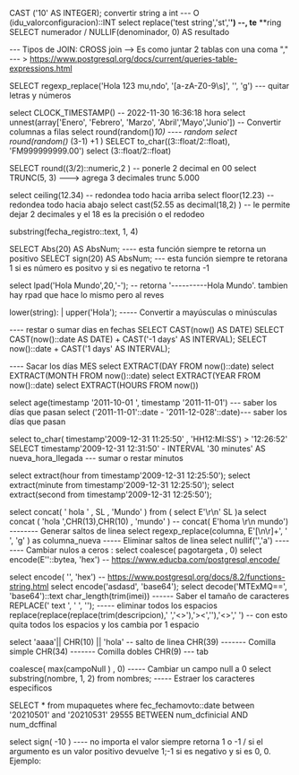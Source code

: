 
CAST ('10' AS INTEGER); convertir string a int --- O  (idu_valorconfiguracion)::INT
select replace('test string','st','**') --, te** **ring
SELECT numerador / NULLIF(denominador, 0) AS resultado

--- Tipos de JOIN: 
CROSS join --> Es como juntar 2 tablas con una coma ","  --- > https://www.postgresql.org/docs/current/queries-table-expressions.html

 SELECT regexp_replace('Hola 123 mu,ndo', '[a-zA-Z0-9\s]', '', 'g') --- quitar letras y números 
 
select CLOCK_TIMESTAMP()   -- 2022-11-30 16:36:18 hora
select unnest(array['Enero', 'Febrero', 'Marzo', 'Abril','Mayo','Junio']) --  Convertir columnas a filas
select round(random()*10) ---- random 
select round(random()* (3-1)  +1 )
SELECT to_char((3::float/2::float), 'FM999999999.00')
select (3::float/2::float)

SELECT round((3/2)::numeric,2 ) -- ponerle 2 decimal en 00
select TRUNC(5, 3) ---> agrega 3 decimales  trunc 5.000


select ceiling(12.34) -- redondea todo hacia arriba
select floor(12.23) --  redondea todo hacia abajo
select cast(52.55 as decimal(18,2) ) -- le permite dejar 2 decimales y el 18 es la precisión o el redodeo

substring(fecha_registro::text, 1, 4)

SELECT Abs(20) AS AbsNum; ---- esta función siempre te retorna un positivo
SELECT sign(20) AS AbsNum; --- esta función siempre te retorana 1 si es número es positvo y si es negativo te retorna -1

select lpad('Hola Mundo',20,'-'); -- retorna '----------Hola Mundo'. tambien hay rpad que hace lo mismo pero al reves

lower(string): | upper('Hola'); ----- Convertir a mayúsculas o minúsculas 

---- restar o sumar dias en fechas
SELECT CAST(now() AS DATE)
SELECT CAST(now()::date AS DATE) + CAST('-1 days' AS INTERVAL);
SELECT  now()::date  + CAST('1 days' AS INTERVAL);

---- Sacar los días MES
select EXTRACT(DAY FROM now()::date)
select EXTRACT(MONTH FROM now()::date) 
select EXTRACT(YEAR  FROM now()::date) 
select EXTRACT(HOURS  FROM now()) 

select age(timestamp '2011-10-01 ', timestamp '2011-11-01') --- saber los días que pasan 
select ('2011-11-01'::date -  '2011-12-028'::date)--- saber los días que pasan  

select to_char( timestamp'2009-12-31 11:25:50' , 'HH12:MI:SS') >  '12:26:52'
SELECT timestamp'2009-12-31 12:31:50' - INTERVAL '30 minutes' AS nueva_hora_llegada --- sumar o restar minutos 


  select extract(hour  from  timestamp'2009-12-31 12:25:50');
 select extract(minute from  timestamp'2009-12-31 12:25:50');
select extract(second from  timestamp'2009-12-31 12:25:50');





select  concat( ' hola ' , SL , 'Mundo'   )   from   (  select E'\r\n' SL  )a
select concat ( 'hola ',CHR(13),CHR(10) , 'mundo'  ) --  concat( E'homa \r\n mundo')   -------- Generar saltos de linea
select regexp_replace(columna, E'[\\n\\r]+', ' ', 'g' ) as columna_nueva  ----- Eliminar saltos de linea
select nullif('','a')
-------- Cambiar nulos a ceros :  select coalesce(  pagotargeta , 0)
select encode(E''::bytea, 'hex') -- https://www.educba.com/postgresql,encode/

select encode( '', 'hex') -- https://www.postgresql.org/docs/8.2/functions-string.html
select encode('asdasd', 'base64');
select decode('MTExMQ==', 'base64')::text
char_length(trim(imei)) ------ Saber el tamaño de caracteres 
REPLACE(' text ', ' ', ''); ----- eliminar todos los espacios
replace(replace(replace(trim(descripcion),' ','<>'),'><',''),'<>',' ') -- con esto quita todos los espacios y los cambia por 1 espacio

select 'aaaa'||  CHR(10) || 'hola' -- salto de linea
 CHR(39)  ------- Comilla simple
  CHR(34)  ------- Comilla dobles
 CHR(9) --- tab

coalesce(  max(campoNull  ) , 0)  ----- Cambiar un campo null a 0
select substring(nombre, 1, 2) from nombres; ----- Estraer los caracteres especificos

SELECT * from mupaquetes where fec_fechamovto::date between '20210501' and '20210531'
29555 BETWEEN num_dcfinicial AND num_dcffinal 

select  sign(  -10 ) ---- no importa el valor siempre retorna 1 o -1 /  si el argumento es un valor positivo devuelve 1;-1 si es negativo y si es 0, 0. Ejemplo:


